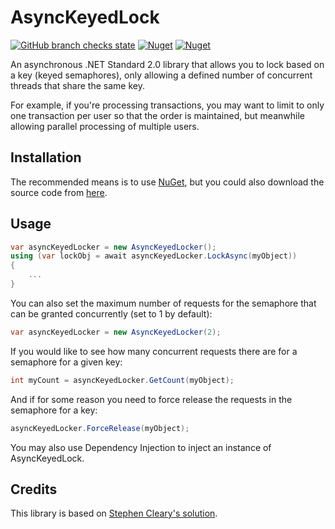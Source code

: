 # AsyncKeyedLock
[![GitHub branch checks state](https://img.shields.io/github/checks-status/MarkCiliaVincenti/NetworkPorts/master?label=build&logo=github&style=for-the-badge)](https://actions-badge.atrox.dev/MarkCiliaVincenti/AsyncKeyedLock/goto?ref=master) [![Nuget](https://img.shields.io/nuget/v/AsyncKeyedLock?label=AsyncKeyedLock&style=for-the-badge)](https://www.nuget.org/packages/AsyncKeyedLock) [![Nuget](https://img.shields.io/nuget/dt/NetworkPorts?logo=nuget&style=for-the-badge)](https://www.nuget.org/packages/AsyncKeyedLock)

An asynchronous .NET Standard 2.0 library that allows you to lock based on a key (keyed semaphores), only allowing a defined number of concurrent threads that share the same key.

For example, if you're processing transactions, you may want to limit to only one transaction per user so that the order is maintained, but meanwhile allowing parallel processing of multiple users.

## Installation
The recommended means is to use [NuGet](https://www.nuget.org/packages/AsyncKeyedLock), but you could also download the source code from [here](https://github.com/MarkCiliaVincenti/AsyncKeyedLock/releases).

## Usage
```csharp
var asyncKeyedLocker = new AsyncKeyedLocker();
using (var lockObj = await asyncKeyedLocker.LockAsync(myObject))
{
	...
}
```

You can also set the maximum number of requests for the semaphore that can be granted concurrently (set to 1 by default):
```csharp
var asyncKeyedLocker = new AsyncKeyedLocker(2);
```

If you would like to see how many concurrent requests there are for a semaphore for a given key:
```csharp
int myCount = asyncKeyedLocker.GetCount(myObject);
```

And if for some reason you need to force release the requests in the semaphore for a key:
```csharp
asyncKeyedLocker.ForceRelease(myObject);
```

You may also use Dependency Injection to inject an instance of AsyncKeyedLock.

## Credits
This library is based on [Stephen Cleary's solution](https://stackoverflow.com/questions/31138179/asynchronous-locking-based-on-a-key/31194647#31194647).